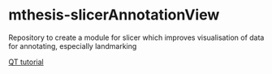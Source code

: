 # mthesis-slicerAnnotationView
Repository to create a module for slicer which improves visualisation of data for annotating, especially landmarking

[QT tutorial](https://doc.qt.io/qtforpython/)